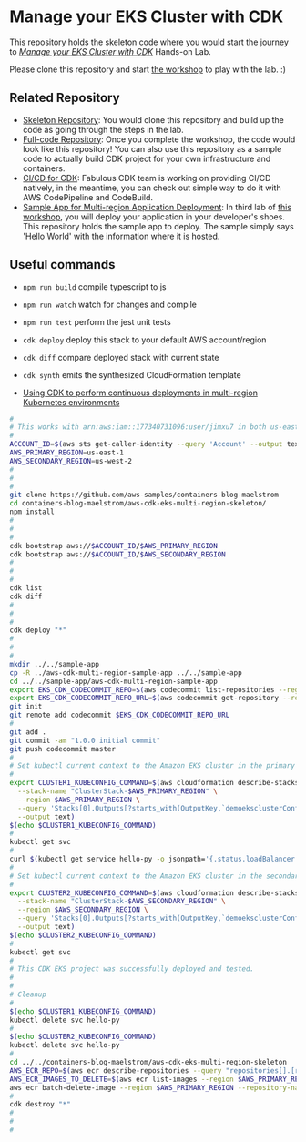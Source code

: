 # Manage your EKS Cluster with CDK
This repository holds the skeleton code where you would start the journey to *[Manage your EKS Cluster with CDK](http://demogo-multiregion-eks.s3-website.ap-northeast-2.amazonaws.com/ko/)* Hands-on Lab.

Please clone this repository and start [the workshop](http://demogo-multiregion-eks.s3-website.ap-northeast-2.amazonaws.com/ko/) to play with the lab. :)


## Related Repository
* [Skeleton Repository](https://github.com/yjw113080/aws-cdk-eks-multi-region-skeleton): You would clone this repository and build up the code as going through the steps in the lab.
* [Full-code Repository](https://github.com/yjw113080/aws-cdk-eks-multi-region): Once you complete the workshop, the code would look like this repository! You can also use this repository as a sample code to actually build CDK project for your own infrastructure and containers.
* [CI/CD for CDK](https://github.com/yjw113080/aws-cdk-multi-region-cicd): Fabulous CDK team is working on providing CI/CD natively, in the meantime, you can check out simple way to do it with AWS CodePipeline and CodeBuild.
* [Sample App for Multi-region Application Deployment](https://github.com/yjw113080/aws-cdk-multi-region-sample-app): In third lab of [this workshop](http://demogo-multiregion-eks.s3-website.ap-northeast-2.amazonaws.com/ko/), you will deploy your application in your developer's shoes. This repository holds the sample app to deploy. The sample simply says 'Hello World' with the information where it is hosted.

## Useful commands

* `npm run build`   compile typescript to js
* `npm run watch`   watch for changes and compile
* `npm run test`    perform the jest unit tests
* `cdk deploy`      deploy this stack to your default AWS account/region
* `cdk diff`        compare deployed stack with current state
* `cdk synth`       emits the synthesized CloudFormation template

* [Using CDK to perform continuous deployments in multi-region Kubernetes environments](https://aws.amazon.com/blogs/containers/using-cdk-to-perform-continuous-deployments-in-multi-region-kubernetes-environments/)

```bash
#
# This works with arn:aws:iam::177340731096:user/jimxu7 in both us-east-1 and us-west-2
#
ACCOUNT_ID=$(aws sts get-caller-identity --query 'Account' --output text)
AWS_PRIMARY_REGION=us-east-1
AWS_SECONDARY_REGION=us-west-2
#
#
#
git clone https://github.com/aws-samples/containers-blog-maelstrom
cd containers-blog-maelstrom/aws-cdk-eks-multi-region-skeleton/
npm install
#
#
#
cdk bootstrap aws://$ACCOUNT_ID/$AWS_PRIMARY_REGION
cdk bootstrap aws://$ACCOUNT_ID/$AWS_SECONDARY_REGION
#
#
#
cdk list
cdk diff
#
#
#
cdk deploy "*"
#
#
#
mkdir ../../sample-app
cp -R ../aws-cdk-multi-region-sample-app ../../sample-app
cd ../../sample-app/aws-cdk-multi-region-sample-app
export EKS_CDK_CODECOMMIT_REPO=$(aws codecommit list-repositories --region $AWS_PRIMARY_REGION --query "repositories[?starts_with(repositoryName,'hello-py')].repositoryName" --output text)
export EKS_CDK_CODECOMMIT_REPO_URL=$(aws codecommit get-repository --region $AWS_PRIMARY_REGION  --repository-name $EKS_CDK_CODECOMMIT_REPO --query 'repositoryMetadata.cloneUrlHttp' --output text)
git init
git remote add codecommit $EKS_CDK_CODECOMMIT_REPO_URL
#
git add .
git commit -am "1.0.0 initial commit"
git push codecommit master
#
# Set kubectl current context to the Amazon EKS cluster in the primary region:
#
export CLUSTER1_KUBECONFIG_COMMAND=$(aws cloudformation describe-stacks \
  --stack-name "ClusterStack-$AWS_PRIMARY_REGION" \
  --region $AWS_PRIMARY_REGION \
  --query 'Stacks[0].Outputs[?starts_with(OutputKey,`demoeksclusterConfig`)].OutputValue' \
  --output text)
$(echo $CLUSTER1_KUBECONFIG_COMMAND)
#
kubectl get svc
#
curl $(kubectl get service hello-py -o jsonpath='{.status.loadBalancer.ingress[*].hostname}') && echo ""
#
# Set kubectl current context to the Amazon EKS cluster in the secondary region:
#
export CLUSTER2_KUBECONFIG_COMMAND=$(aws cloudformation describe-stacks \
  --stack-name "ClusterStack-$AWS_SECONDARY_REGION" \
  --region $AWS_SECONDARY_REGION \
  --query 'Stacks[0].Outputs[?starts_with(OutputKey,`demoeksclusterConfig`)].OutputValue' \
  --output text)
$(echo $CLUSTER2_KUBECONFIG_COMMAND)
#
kubectl get svc
#
# This CDK EKS project was successfully deployed and tested.
#
#
# Cleanup
#
$(echo $CLUSTER1_KUBECONFIG_COMMAND)
kubectl delete svc hello-py
#
$(echo $CLUSTER2_KUBECONFIG_COMMAND)
kubectl delete svc hello-py
#
cd ../../containers-blog-maelstrom/aws-cdk-eks-multi-region-skeleton
AWS_ECR_REPO=$(aws ecr describe-repositories --query "repositories[].[repositoryName]" --region $AWS_PRIMARY_REGION | grep 'cicdstack-ecrforhellopy' | sed -e 's/^[[:space:]]*//' | sed -e 's/^"//' -e 's/"$//')
AWS_ECR_IMAGES_TO_DELETE=$(aws ecr list-images --region $AWS_PRIMARY_REGION --repository-name $AWS_ECR_REPO  --query 'imageIds[*]' --output json )
aws ecr batch-delete-image --region $AWS_PRIMARY_REGION --repository-name $AWS_ECR_REPO --image-ids "$AWS_ECR_IMAGES_TO_DELETE" || true
#
cdk destroy "*" 
#
#
#
```
